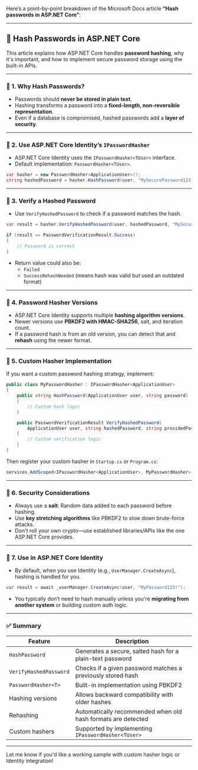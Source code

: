 Here’s a point-by-point breakdown of the Microsoft Docs article **“Hash passwords in ASP.NET Core”**:

---

## 🔐 Hash Passwords in ASP.NET Core

This article explains how ASP.NET Core handles **password hashing**, why it's important, and how to implement secure password storage using the built-in APIs.

---

### 🔹 1. **Why Hash Passwords?**

- Passwords should **never be stored in plain text**.
- Hashing transforms a password into a **fixed-length, non-reversible representation**.
- Even if a database is compromised, hashed passwords add a **layer of security**.

---

### 🔹 2. **Use ASP.NET Core Identity’s `IPasswordHasher`**

- ASP.NET Core Identity uses the `IPasswordHasher<TUser>` interface.
- Default implementation: `PasswordHasher<TUser>`.

```csharp
var hasher = new PasswordHasher<ApplicationUser>();
string hashedPassword = hasher.HashPassword(user, "MySecurePassword123!");
```

---

### 🔹 3. **Verify a Hashed Password**

- Use `VerifyHashedPassword` to check if a password matches the hash.

```csharp
var result = hasher.VerifyHashedPassword(user, hashedPassword, "MySecurePassword123!");

if (result == PasswordVerificationResult.Success)
{
    // Password is correct
}
```

- Return value could also be:
    - `Failed`
    - `SuccessRehashNeeded` (means hash was valid but used an outdated format)

---

### 🔹 4. **Password Hasher Versions**

- ASP.NET Core Identity supports multiple **hashing algorithm versions**.
- Newer versions use **PBKDF2 with HMAC-SHA256**, salt, and iteration count.
- If a password hash is from an old version, you can detect that and **rehash** using the newer format.

---

### 🔹 5. **Custom Hasher Implementation**

If you want a custom password hashing strategy, implement:

```csharp
public class MyPasswordHasher : IPasswordHasher<ApplicationUser>
{
    public string HashPassword(ApplicationUser user, string password)
    {
        // Custom hash logic
    }

    public PasswordVerificationResult VerifyHashedPassword(
        ApplicationUser user, string hashedPassword, string providedPassword)
    {
        // Custom verification logic
    }
}
```

Then register your custom hasher in `Startup.cs` or `Program.cs`:

```csharp
services.AddScoped<IPasswordHasher<ApplicationUser>, MyPasswordHasher>();
```

---

### 🔹 6. **Security Considerations**

- Always use a **salt**: Random data added to each password before hashing.
- Use **key stretching algorithms** like PBKDF2 to slow down brute-force attacks.
- Don't roll your own crypto—use established libraries/APIs like the one ASP.NET Core provides.

---

### 🔹 7. **Use in ASP.NET Core Identity**

- By default, when you use Identity (e.g., `UserManager.CreateAsync`), hashing is handled for you.

```csharp
var result = await _userManager.CreateAsync(user, "MyPassword123!");
```

- You typically don’t need to hash manually unless you're **migrating from another system** or building custom auth logic.

---

### ✅ Summary

| Feature                        | Description                                                         |
|-------------------------------|---------------------------------------------------------------------|
| `HashPassword`                | Generates a secure, salted hash for a plain-text password           |
| `VerifyHashedPassword`        | Checks if a given password matches a previously stored hash         |
| `PasswordHasher<T>`           | Built-in implementation using PBKDF2                                |
| Hashing versions              | Allows backward compatibility with older hashes                     |
| Rehashing                     | Automatically recommended when old hash formats are detected        |
| Custom hashers                | Supported by implementing `IPasswordHasher<TUser>`                  |

---

Let me know if you'd like a working sample with custom hasher logic or Identity integration!